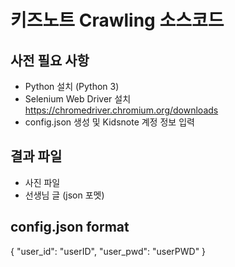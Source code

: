 # 키즈노트 Crawling 소스코드

## 사전 필요 사항
* Python 설치 (Python 3)
* Selenium Web Driver 설치 https://chromedriver.chromium.org/downloads
* config.json 생성 및 Kidsnote 계정 정보 입력


## 결과 파일
* 사진 파일
* 선생님 글 (json 포멧)



## config.json format

{
    "user_id": "userID",
    "user_pwd": "userPWD"
}
